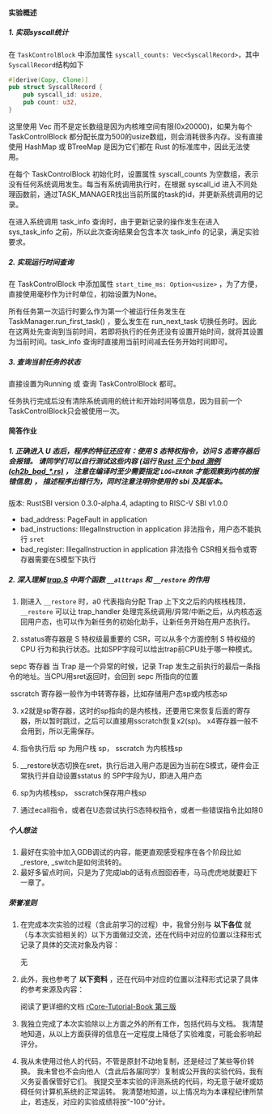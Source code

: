 #### 实验概述

##### 1. 实现syscall统计

在 ```TaskControlBlock``` 中添加属性 ```syscall_counts: Vec<SyscallRecord>```，其中```SyscallRecord```结构如下

```rust
#[derive(Copy, Clone)]
pub struct SyscallRecord {
    pub syscall_id: usize,
    pub count: u32,
}
```

这里使用 Vec 而不是定长数组是因为内核堆空间有限(0x20000)，如果为每个 TaskControlBlock 都分配长度为500的usize数组，则会消耗很多内存。没有直接使用 HashMap 或 BTreeMap 是因为它们都在 Rust 的标准库中，因此无法使用。

在每个 TaskControlBlock 初始化时，设置属性 syscall_counts 为空数组，表示没有任何系统调用发生。每当有系统调用执行时，在根据 syscall_id 进入不同处理函数前，通过TASK_MANAGER找出当前所属的task的id，并更新系统调用的记录。

在进入系统调用 task_info 查询时，由于更新记录的操作发生在进入 sys_task_info 之前，所以此次查询结果会包含本次 task_info 的记录，满足实验要求。

##### 2. 实现运行时间查询

在 TaskControlBlock 中添加属性 ```start_time_ms: Option<usize>``` ，为了方便，直接使用毫秒作为计时单位，初始设置为None。

所有任务第一次运行时要么作为第一个被运行任务发生在 TaskManager.run_first_task() ，要么发生在 run_next_task 切换任务时。因此在这两处先查询到当前时间，若即将执行的任务还没有设置开始时间，就将其设置为当前时间。task_info 查询时直接用当前时间减去任务开始时间即可。

##### 3. 查询当前任务的状态

直接设置为Running 或 查询 TaskControlBlock 都可。



任务执行完成后没有清除系统调用的统计和开始时间等信息，因为目前一个TaskControlBlock只会被使用一次。



#### 简答作业

##### 1. 正确进入 U 态后，程序的特征还应有：使用 S 态特权指令，访问 S 态寄存器后会报错。 请同学们可以自行测试这些内容 (运行 [Rust 三个 bad 测例 (ch2b_bad_*.rs)](https://github.com/LearningOS/rCore-Tutorial-Test-2023A/tree/master/src/bin) ， 注意在编译时至少需要指定 `LOG=ERROR` 才能观察到内核的报错信息) ， 描述程序出错行为，同时注意注明你使用的 sbi 及其版本。

版本: RustSBI version 0.3.0-alpha.4, adapting to RISC-V SBI v1.0.0

* bad_address:    PageFault in application
* bad_instructions:  IllegalInstruction in application 非法指令，用户态不能执行 ```sret```
* bad_register: IllegalInstruction in application 非法指令  CSR相关指令或寄存器需要在S模型下执行



##### 2. 深入理解 [trap.S](https://github.com/LearningOS/rCore-Tutorial-Code-2023A/blob/ch3/os/src/trap/trap.S) 中两个函数 `__alltraps` 和 `__restore` 的作用

1.  刚进入 ```__restore``` 时，a0 代表指向分配 Trap 上下文之后的内核栈栈顶，    ```__restore``` 可以让 trap_handler 处理完系统调用/异常/中断之后，从内核态返回用户态，也可以作为新任务的初始化助手，让新任务开始在用户态执行。

   

2.   sstatus寄存器是 S 特权级最重要的 CSR，可以从多个方面控制 S 特权级的 CPU 行为和执行状态。比如SPP字段可以给出trap前CPU处于哪一种模式。

​      sepc 寄存器 当 Trap 是一个异常的时候，记录 Trap 发生之前执行的最后一条指令的地址。当CPU用sret返回时，会回到 sepc 所指向的位置

​     sscratch 寄存器一般作为中转寄存器，比如存储用户态sp或内核态sp



3.   x2就是sp寄存器，这时的sp指向的是内核栈，还要用它来恢复后面的寄存器，所以暂时跳过，之后可以直接用sscratch恢复x2(sp)。  x4寄存器一般不会用到，所以无需保存。

   

4. 指令执行后 sp 为用户栈 sp， sscratch 为内核栈sp

   

5. __restore状态切换在sret，执行后进入用户态是因为当前在S模式，硬件会正常执行并自动设置sstatus 的 SPP字段为U，即进入用户态

   

6. sp为内核栈sp， sscratch保存用户栈sp

   

7.  通过ecall指令，或者在U态尝试执行S态特权指令，或者一些错误指令比如除0



##### 个人想法

1. 最好在实验中加入GDB调试的内容，能更直观感受程序在各个阶段比如_restore,  _switch是如何流转的。
2. 最好多留点时间，只是为了完成lab的话有点囫囵吞枣，马马虎虎地就要赶下一章了。



##### **荣誉准则**

1. 在完成本次实验的过程（含此前学习的过程）中，我曾分别与 **以下各位** 就（与本次实验相关的）以下方面做过交流，还在代码中对应的位置以注释形式记录了具体的交流对象及内容：

   无

2. 此外，我也参考了 **以下资料** ，还在代码中对应的位置以注释形式记录了具体的参考来源及内容：

   阅读了更详细的文档  [rCore-Tutorial-Book 第三版](https://rcore-os.cn/rCore-Tutorial-Book-v3/index.html)

3. 我独立完成了本次实验除以上方面之外的所有工作，包括代码与文档。 我清楚地知道，从以上方面获得的信息在一定程度上降低了实验难度，可能会影响起评分。

4. 我从未使用过他人的代码，不管是原封不动地复制，还是经过了某些等价转换。 我未曾也不会向他人（含此后各届同学）复制或公开我的实验代码，我有义务妥善保管好它们。 我提交至本实验的评测系统的代码，均无意于破坏或妨碍任何计算机系统的正常运转。 我清楚地知道，以上情况均为本课程纪律所禁止，若违反，对应的实验成绩将按“-100”分计。



